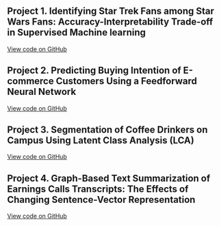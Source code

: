 ## Project 1. Identifying Star Trek Fans among Star Wars Fans: Accuracy-Interpretability Trade-off in Supervised Machine learning
<a href="https://github.com/aigerim1997/my-portfolio/tree/master/accuracy-interpretability-tradeoff" target="_blank">View code on GitHub</a>

## Project 2. Predicting Buying Intention of E-commerce Customers Using a Feedforward Neural Network
<a href="https://github.com/aigerim1997/my-portfolio/tree/master/fnn" target="_blank">View code on GitHub</a>

## Project 3. Segmentation of Coffee Drinkers on Campus Using Latent Class Analysis (LCA)
<a href="https://github.com/aigerim1997/my-portfolio/tree/master/clustering-lca" target="_blank">View code on GitHub</a>

## Project 4. Graph-Based Text Summarization of Earnings Calls Transcripts: The Effects of Changing Sentence-Vector Representation
<a href="https://github.com/aigerim1997/my-portfolio/tree/master/text-summarization" target="_blank">View code on GitHub</a>
